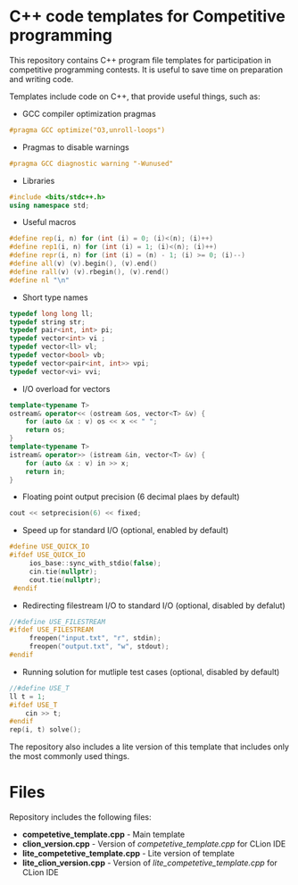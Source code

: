 # C++ code templates for Competitive programming
This repository contains C++ program file templates for participation in competitive programming contests. It is useful to save time on preparation and writing code.

Templates include code on C++, that provide useful things, such as:
 - GCC compiler optimization pragmas
```cpp
#pragma GCC optimize("O3,unroll-loops")
```
 - Pragmas to disable warnings
```cpp
#pragma GCC diagnostic warning "-Wunused"
```
 - Libraries
```cpp
#include <bits/stdc++.h>
using namespace std;
```
 - Useful macros
```cpp
#define rep(i, n) for (int (i) = 0; (i)<(n); (i)++)
#define rep1(i, n) for (int (i) = 1; (i)<(n); (i)++)
#define repr(i, n) for (int (i) = (n) - 1; (i) >= 0; (i)--)
#define all(v) (v).begin(), (v).end()
#define rall(v) (v).rbegin(), (v).rend()
#define nl "\n"
```
 - Short type names
```cpp
typedef long long ll;
typedef string str;
typedef pair<int, int> pi;
typedef vector<int> vi ;
typedef vector<ll> vl;
typedef vector<bool> vb;
typedef vector<pair<int, int>> vpi;
typedef vector<vi> vvi;
```
 - I/O overload for vectors
```cpp
template<typename T>
ostream& operator<< (ostream &os, vector<T> &v) {
    for (auto &x : v) os << x << " ";
    return os;
}
template<typename T>
istream& operator>> (istream &in, vector<T> &v) {
    for (auto &x : v) in >> x;
    return in;
}
```
 - Floating point output precision (6 decimal plaes by default)
```cpp
cout << setprecision(6) << fixed;
```
 - Speed up for standard I/O (optional, enabled by default)
```cpp
#define USE_QUICK_IO
#ifdef USE_QUICK_IO
     ios_base::sync_with_stdio(false);
     cin.tie(nullptr);
     cout.tie(nullptr);
 #endif
 ```
 - Redirecting filestream I/O to standard I/O (optional, disabled by defalut)
```cpp
//#define USE_FILESTREAM
#ifdef USE_FILESTREAM
     freopen("input.txt", "r", stdin);
     freopen("output.txt", "w", stdout);
#endif
```
 - Running solution for mutliple test cases (optional, disabled by default)
```cpp
//#define USE_T
ll t = 1;
#ifdef USE_T
    cin >> t;
#endif
rep(i, t) solve();
```

The repository also includes a lite version of this template that includes only the most commonly used things.

# Files
Repository includes the following files:
 - **competetive_template.cpp** - Main template
 - **clion_version.cpp** - Version of *competetive_template.cpp* for CLion IDE
 - **lite_competetive_template.cpp** - Lite version of template
 - **lite_clion_version.cpp** - Version of *lite_competetive_template.cpp* for CLion IDE
